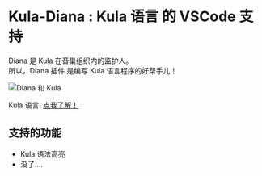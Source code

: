 # Kula-Diana : Kula 语言 的 VSCode 支持
Diana 是 Kula 在音巢组织内的监护人。    
所以，Diana 插件 是编写 Kula 语言程序的好帮手儿！    

![Diana 和 Kula](https://imgsa.baidu.com/forum/w%3D580/sign=9843244436d3d539c13d0fcb0a86e927/fd0729a4462309f7c1fba9a8720e0cf3d6cad645.jpg)

Kula 语言: [点我了解！](https://github.com/kula-lang/Kula)

## 支持的功能
+ Kula 语法高亮
+ 没了....
